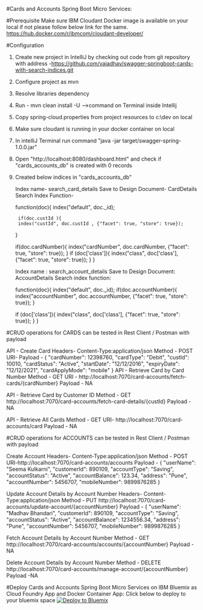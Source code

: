 #Cards and Accounts Spring Boot Micro Services:

#Prerequisite
Make sure IBM  Cloudant Docker image is available on your local if not please follow below link for the same.
https://hub.docker.com/r/ibmcom/cloudant-developer/

#Configuration
1. Create new project in IntelliJ by checking out code from git repository with address -https://github.com/vajadhav/swagger-springboot-cards-with-search-indices.git
2. Configure project as mvn
3. Resolve libraries dependency
4. Run - mvn clean install -U -->command on Terminal inside Intellij
5. Copy spring-cloud.properties from project resources to c:\dev on local
6. Make sure cloudant is running in your docker container on local
7. In intelliJ Terminal run command "java -jar target/swagger-spring-1.0.0.jar"
8. Open "http://localhost:8080/dashboard.html" and check if "cards_accounts_db" is created with 0 records
9. Created below indices in "cards_accounts_db"

    Index name- search_card_details
    Save to Design Document- CardDetails
    Search Index Function-

    function(doc){
      index("default", doc._id);

        if(doc.custId ){
        index("custId", doc.custId , {"facet": true, "store": true});
      }

      if(doc.cardNumber){
        index("cardNumber", doc.cardNumber, {"facet": true, "store": true});
      }
      if (doc['class']){
        index("class", doc['class'], {"facet": true, "store": true});
      }
    }

    Index name : search_account_details
    Save to Design Document: AccountDetails
    Search index function:

    function(doc){
      index("default", doc._id);
        if(doc.accountNumber){
        index("accountNumber", doc.accountNumber, {"facet": true, "store": true});
      }

      if (doc['class']){
        index("class", doc['class'], {"facet": true, "store": true});
      }
    }

#CRUD operations for CARDS can be tested in Rest Client / Postman with payload

API - Create Card
Headers- Content-Type:application/json
Method - POST
URI-
Payload -
{
  "cardNumber": 12398760,
  "cardType": "Debit",
  "custId": 10010,
  "cardStatus": "Active",
  "startDate": "12/12/2016",
  "expiryDate": "12/12/2021",
  "cardApplyMode": "mobile"
}
API - Retrieve Card by Card Number
Method - GET
URI - http://localhost:7070/card-accounts/fetch-cards/{cardNumber}
Payload - NA

API - Retrieve Card by Customer ID
Method - GET
http://localhost:7070/card-accounts/fetch-card-details/{custId}
Payload - NA

API - Retrieve All Cards
Method - GET
URI- http://localhost:7070/card-accounts/card
Payload - NA

#CRUD operations for ACCOUNTS can be tested in Rest Client / Postman with payload

Create Account
Headers- Content-Type:application/json
Method - POST
URI-http://localhost:7070/card-accounts/accounts
Payload -
{
  "userName": "Seema Kulkarni",
  "customerId": 890109,
  "accountType": "Saving",
  "accountStatus": "Active",
  "accountBalance": 123.34,
  "address": "Pune",
  "accountNumber": 5456707,
  "mobileNumber": 9899876285
}


Update  Account Details by Account Number
Headers- Content-Type:application/json
Method - PUT
http://localhost:7070/card-accounts/update-account/{accountNumber}
Payload -
{
  "userName": "Madhav Bhandari",
  "customerId": 890109,
  "accountType": "Saving",
  "accountStatus": "Active",
  "accountBalance": 1234556.34,
  "address": "Pune",
  "accountNumber": 5456707,
  "mobileNumber": 9899876285
}

Fetch Account Details by Account Number
Method - GET
http://localhost:7070/card-accounts/accounts/{accountNumber}
Payload -NA

Delete Account Details by Account Number
Method - DELETE
http://localhost:7070/card-accounts/manage-account/{accountNumber}
Payload -NA

#Deploy Cards and Accounts Spring Boot Micro Services on IBM Bluemix as Cloud Foundry App and Docker Container App:
Click below to deploy to your bluemix space
[![Deploy to Bluemix](https://bluemix.net/deploy/button.png)](https://bluemix.net/deploy)